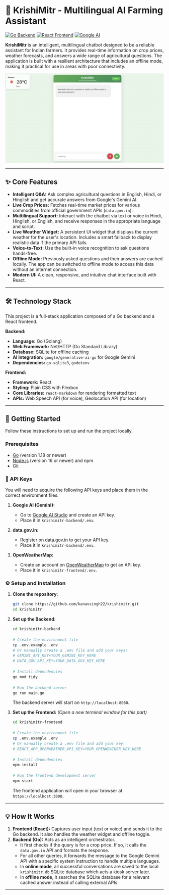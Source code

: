# 🌾 KrishiMitr - Multilingual AI Farming Assistant

[![Go Backend](https://img.shields.io/badge/Backend-Go-00ADD8?style=for-the-badge&logo=go)](https://golang.org/)
[![React Frontend](https://img.shields.io/badge/Frontend-React-61DAFB?style=for-the-badge&logo=react)](https://reactjs.org/)
[![Google AI](https://img.shields.io/badge/AI%20Model-Google%20Gemini-4285F4?style=for-the-badge&logo=google)](https://aistudio.google.com/)

**KrishiMitr** is an intelligent, multilingual chatbot designed to be a reliable assistant for Indian farmers. It provides real-time information on crop prices, weather forecasts, and answers a wide range of agricultural questions. The application is built with a resilient architecture that includes an offline mode, making it practical for use in areas with poor connectivity.

![KrishiMitr Screenshot](./KrishiMitr.png) 

---

## ✨ Core Features

*   **Intelligent Q&A:** Ask complex agricultural questions in English, Hindi, or Hinglish and get accurate answers from Google's Gemini AI.
*   **Live Crop Prices:** Fetches real-time market prices for various commodities from official government APIs (`data.gov.in`).
*   **Multilingual Support:** Interact with the chatbot via text or voice in Hindi, Hinglish, or English, and receive responses in the appropriate language and script.
*   **Live Weather Widget:** A persistent UI widget that displays the current weather for the user's location. Includes a smart fallback to display realistic data if the primary API fails.
*   **Voice-to-Text:** Use the built-in voice recognition to ask questions hands-free.
*   **Offline Mode:** Previously asked questions and their answers are cached locally. The app can be switched to offline mode to access this data without an internet connection.
*   **Modern UI:** A clean, responsive, and intuitive chat interface built with React.

---

## 🛠️ Technology Stack

This project is a full-stack application composed of a Go backend and a React frontend.

**Backend:**
*   **Language:** Go (Golang)
*   **Web Framework:** Net/HTTP (Go Standard Library)
*   **Database:** SQLite for offline caching
*   **AI Integration:** `google/generative-ai-go` for Google Gemini
*   **Dependencies:** `go-sqlite3`, `godotenv`

**Frontend:**
*   **Framework:** React
*   **Styling:** Plain CSS with Flexbox
*   **Core Libraries:** `react-markdown` for rendering formatted text
*   **APIs:** Web Speech API (for voice), Geolocation API (for location)

---

## 🚀 Getting Started

Follow these instructions to set up and run the project locally.

### Prerequisites

*   [Go](https://golang.org/dl/) (version 1.18 or newer)
*   [Node.js](https://nodejs.org/) (version 16 or newer) and npm
*   Git

### 🔑 API Keys

You will need to acquire the following API keys and place them in the correct environment files.

1.  **Google AI (Gemini):**
    *   Go to [Google AI Studio](https://aistudio.google.com/) and create an API key.
    *   Place it in `krishimitr-backend/.env`.

2.  **data.gov.in:**
    *   Register on [data.gov.in](https://data.gov.in/) to get your API key.
    *   Place it in `krishimitr-backend/.env`.

3.  **OpenWeatherMap:**
    *   Create an account on [OpenWeatherMap](https://openweathermap.org/) to get an API key.
    *   Place it in `krishimitr-frontend/.env`.

### ⚙️ Setup and Installation

1.  **Clone the repository:**
    ```bash
    git clone https://github.com/kanavsingh22/krishimitr.git
    cd krishimitr
    ```

2.  **Set up the Backend:**
    ```bash
    cd krishimitr-backend

    # Create the environment file
    cp .env.example .env 
    # Or manually create a .env file and add your keys:
    # GEMINI_API_KEY=YOUR_GEMINI_KEY_HERE
    # DATA_GOV_API_KEY=YOUR_DATA_GOV_KEY_HERE

    # Install dependencies
    go mod tidy

    # Run the backend server
    go run main.go
    ```
    The backend server will start on `http://localhost:8080`.

3.  **Set up the Frontend:**
    *(Open a new terminal window for this part)*
    ```bash
    cd krishimitr-frontend

    # Create the environment file
    cp .env.example .env
    # Or manually create a .env file and add your key:
    # REACT_APP_OPENWEATHER_API_KEY=YOUR_OPENWEATHER_KEY_HERE

    # Install dependencies
    npm install

    # Run the frontend development server
    npm start
    ```
    The frontend application will open in your browser at `https://localhost:3000`.

---

## 💡 How It Works

1.  **Frontend (React):** Captures user input (text or voice) and sends it to the Go backend. It also handles the weather widget and offline toggle.
2.  **Backend (Go):** Acts as an intelligent orchestrator.
    *   It first checks if the query is for a crop price. If so, it calls the `data.gov.in` API and formats the response.
    *   For all other queries, it forwards the message to the Google Gemini API with a specific system instruction to handle multiple languages.
    *   In **online mode**, all successful conversations are saved to the local `krishimitr.db` SQLite database which acts a kiosk server later.
    *   In **offline mode**, it searches the SQLite database for a relevant cached answer instead of calling external APIs.

---
